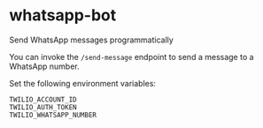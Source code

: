 # whatsapp-bot

Send WhatsApp messages programmatically

You can invoke the `/send-message` endpoint to send a message to a WhatsApp number.

Set the following environment variables:
```
TWILIO_ACCOUNT_ID
TWILIO_AUTH_TOKEN
TWILIO_WHATSAPP_NUMBER
```
